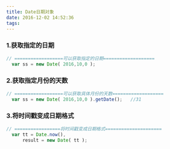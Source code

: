 ```yaml
---
title: Date日期对象
date: 2016-12-02 14:52:36
tags:
---
```


###	1.获取指定的日期

```javascript
// ==================可以获取指定的日期===================
  var ss = new Date( 2016,10,0 );
```

### 2.获取指定月份的天数

```javascript
// ==================可以获取具体月份的天数===================
  var ss = new Date( 2016,10,0 ).getDate();   //31
```

### 3.将时间戳变成日期格式

```javascript
// =================将时间戳变成日期格式=====================
  var tt = Date.now(),
      result = new Date( tt );
```

